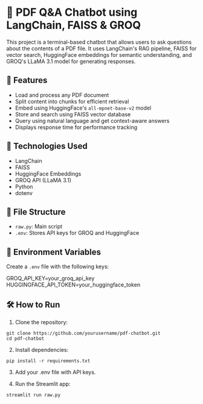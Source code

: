 # 📄 PDF Q&A Chatbot using LangChain, FAISS & GROQ

This project is a terminal-based chatbot that allows users to ask questions about the contents of a PDF file. It uses LangChain's RAG pipeline, FAISS for vector search, HuggingFace embeddings for semantic understanding, and GROQ's LLaMA 3.1 model for generating responses.

## 🚀 Features

- Load and process any PDF document
- Split content into chunks for efficient retrieval
- Embed using HuggingFace's `all-mpnet-base-v2` model
- Store and search using FAISS vector database
- Query using natural language and get context-aware answers
- Displays response time for performance tracking

## 🧠 Technologies Used

- LangChain
- FAISS
- HuggingFace Embeddings
- GROQ API (LLaMA 3.1)
- Python
- dotenv

## 📁 File Structure

- `raw.py`: Main script
- `.env`: Stores API keys for GROQ and HuggingFace

## 🔐 Environment Variables

Create a `.env` file with the following keys:

GROQ_API_KEY=your_groq_api_key
HUGGINGFACE_API_TOKEN=your_huggingface_token

## 🛠️ How to Run

1. Clone the repository:
```
git clone https://github.com/yourusername/pdf-chatbot.git
cd pdf-chatbot
```

2. Install dependencies:
```
pip install -r requirements.txt
```

3. Add your .env file with API keys.


4. Run the Streamlit app:
```
streamlit run raw.py
```
